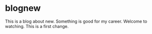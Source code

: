 # blognew
This is a blog about new. Something is good for my career. Welcome to watching.
This is a first change.
